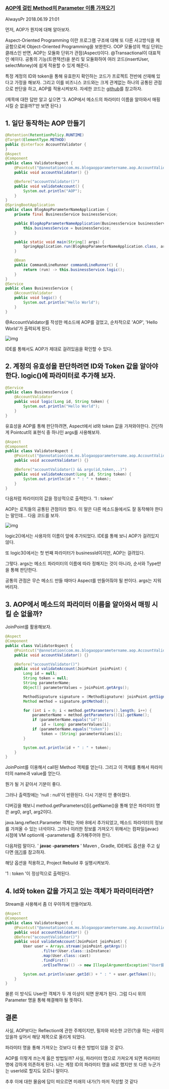 ### [AOP에 걸린 Method의 Parameter 이름 가져오기](https://alwayspr.tistory.com/34)

AlwaysPr 2018.06.19 21:01

먼저, AOP가 뭔지에 대해 알아보자.

Aspect-Oriented Programming 이란 프로그램 구조에 대해 또 다른 사고방식을 제공함으로써 Object-Oriented Programming을 보완한다. OOP 모듈성의 핵심 단위는 클래스인 반면, AOP는 모듈화 단위가 관점(Aspect)이다. @Transactional이 대표적인 예이다. 공통의 기능(트랜잭션)을 분리 및 모듈화하여 여러 코드(insertUser, selectMoney)에 쉽게 적용할 수 있게 해준다.



특정 계정의 ID와 token을 통해 유효한지 확인하는 코드가 프로젝트 전반에 산재해 있다고 가정을 해보자. 그리고 이를 비즈니스 코드와는 크게 관계없는 하나의 공통된 관점으로 판단을 하고, AOP를 적용시켜보자. 자세한 코드는 [github](https://github.com/viviennes7/blog-aop-parameter-name)를 참고하자.

(제목에 대한 답만 알고 싶으면 '3. AOP에서 메소드의 파라미터 이름을 알아와서 매핑 시킬 순 없을까?'만 보면 된다.)

## 1. 일단 동작하는 AOP 만들기

```java
@Retention(RetentionPolicy.RUNTIME)
@Target(ElementType.METHOD)
public @interface AccountValidator {
}
@Aspect
@Component
public class ValidatorAspect {
    @Pointcut("@annotation(com.ms.blogaopparametername.aop.AccountValidator)")
    public void accountValidator() {}

    @Before("accountValidator()")
    public void validateAccount() {
        System.out.println("AOP");
    }
}
@SpringBootApplication
public class BlogAopParameterNameApplication {
    private final BusinessService businessService;

    public BlogAopParameterNameApplication(BusinessService businessService) {
        this.businessService = businessService;
    }

    public static void main(String[] args) {
        SpringApplication.run(BlogAopParameterNameApplication.class, args);
    }

    @Bean
    public CommandLineRunner commandLineRunner() {
        return (run) -> this.businessService.logic();
    }
}
@Service
public class BusinessService {
    @AccountValidator
    public void logic() {
        System.out.println("Hello World");
    }
}
```

@AccountValidator를 작성한 메소드에 AOP를 걸었고, 순차적으로 'AOP', 'Hello World'가 출력되게 된다.



![img](https://t1.daumcdn.net/cfile/tistory/99E738365B28E9D129)

IDE를 통해서도 AOP가 제대로 걸려있음을 확인할 수 있다.

## 2. 계정의 유효성을 판단하려면 ID와 Token 값을 알아야 한다. logic()에 파라미터로 추가해 보자.

```java
@Service
public class BusinessService {
    @AccountValidator
    public void logic(Long id, String token) {
        System.out.println("Hello World");
    }
}
```

유효성을 AOP를 통해 판단하려면, Aspect에서 id와 token 값을 가져와야한다. 간단하게 Pointcut의 표현식 중 하나인 args를 사용해보자.

```java
@Aspect
@Component
public class ValidatorAspect {
    @Pointcut("@annotation(com.ms.blogaopparametername.aop.AccountValidator)")
    public void accountValidator() {}

    @Before("accountValidator() && args(id,token,..)")
    public void validateAccount(Long id, String token) {
        System.out.println(id + " : " + token);
    }
}
```

다음처럼 파라미터의 값을 정상적으로 출력한다. '1 : token'



AOP는 로직들의 공통된 관점이라 했다. 이 말은 다른 메소드들에서도 잘 동작해야 한다는 말인데... 다음 코드를 보자.

![img](https://t1.daumcdn.net/cfile/tistory/99C97F435B28EE642B)

logic2()에서는 사용자의 이름이 앞에 추가되었다. IDE를 통해 보니 AOP가 걸려있지 않다.

또 logic3()에서는 첫 번째 파라미터가 businessId이지만, AOP는 걸려있다.

그렇다. args는 메소드 파라미터의 이름에 따라 정해지는 것이 아니라, 순서와 Type만을 통해 판단한다. 

공통의 관점은 무슨 메소드 만들 때마다 Aspect를 만들어줘야 될 판이다. args는 지워 버리자.

## 3. AOP에서 메소드의 파라미터 이름을 알아와서 매핑 시킬 순 없을까?

JoinPoint를 활용해보자.

```java
@Aspect
@Component
public class ValidatorAspect {
    @Pointcut("@annotation(com.ms.blogaopparametername.aop.AccountValidator)")
    public void accountValidator() {}

    @Before("accountValidator()")
    public void validateAccount(JoinPoint joinPoint) {
        Long id = null;
        String token = null;
        String parameterName;
        Object[] parameterValues = joinPoint.getArgs();

        MethodSignature signature = (MethodSignature) joinPoint.getSignature();
        Method method = signature.getMethod();

        for (int i = 0; i < method.getParameters().length; i++) {
            parameterName = method.getParameters()[i].getName();
            if (parameterName.equals("id"))
                id = (Long) parameterValues[i];
            if (parameterName.equals("token"))
                token = (String) parameterValues[i];
        }

        System.out.println(id + " : " + token);
    }
}
```

JoinPoint를 이용해서 call된 Method 객체를 얻는다. 그리고 이 객체를 통해서 파라미터의 name과 value를 얻는다.

뭔가 될 거 같아서 기분이 좋다.  



그러나 출력창에는 'null : null'이 반환된다. 다시 기분이 안 좋아졌다.

디버깅을 해보니 method.getParameters()[i].getName()을 통해 얻은 파라미터 명은 arg0, arg1, arg2이다. 



java.lang.reflect.Parameter 객체는 자바 8에서 추가되었고, 메소드 파라미터의 정보를 가져올 수 있는 녀석이다. 그러나 이러한 정보를 가져오기 위해서는 컴파일(javac) 시점에 VM option에 -parameters를 추가해주어야 한다. 

다음처럼 말이다. ' **javac -parameters** ' Maven , Gradle, IDE에도 옵션을 주고 싶다면 [여기](https://www.concretepage.com/java/jdk-8/java-8-reflection-access-to-parameter-names-of-method-and-constructor-with-maven-gradle-and-eclipse-using-parameters-compiler-argument)를 참고하자.

해당 옵션을 적용하고, Project Rebuild 후 실행시켜보자.



'1 : token '이 정상적으로 출력된다.

## 4. Id와 token 값을 가지고 있는 객체가 파라미터라면?

Stream을 사용해서 좀 더 우아하게 만들어보자.

```java
@Aspect
@Component
public class ValidatorAspect {
    @Pointcut("@annotation(com.ms.blogaopparametername.aop.AccountValidator)")
    public void accountValidator() {}
    @Before("accountValidator()")
    public void validateAccount(JoinPoint joinPoint) {
        User user = Arrays.stream(joinPoint.getArgs())
                .filter(User.class::isInstance)
                .map(User.class::cast)
                .findFirst()
                .orElseThrow(() -> new IllegalArgumentException("User를 찾을 수 없습니다."));

        System.out.println(user.getId() + " : " + user.getToken());
    }
}
```

물론 이 방식도 User란 객체가 두 개 이상이 되면 문제가 된다. 그럼 다시 위의 Parameter 명을 통해 해결해야 될 뜻하다.

## 결론

사실, AOP보다는 Reflection에 관한 주제이지만, 필자와 비슷한 고민(?)을 하는 사람이 있을까 싶어서 해당 제목으로 올리게 되었다.



파라미터 명을 통해 가져오는 것보다 더 좋은 방법이 있을 것 같다. 

AOP를 이렇게 쓰는게 옳은 방법일까? 사실, 파라미터 명으로 가져오게 되면 파라미터 명에 강하게 의존하게 된다. 나는 계정 ID의 파라미터 명을 id로 했지만 또 다른 누군가는 userId로 할지도 모르니 말이다.

추후 이에 대한 물음에 답이 떠오르면 미래의 내가(?) 마저 작성할 것 같다